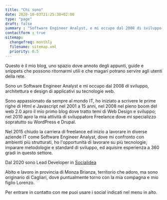 ```yaml
---
title: "Chi sono"
date: 2020-10-03T21:25:38+02:00
type: "page"
draft: false
summary : "Software Engineer Analyst, e mi occupo dal 2008 di sviluppo, architettura e design di applicativi su tecnologie web."
contactform : true
sitemap:
  changefreq: monthly
  filename: sitemap.xml
  priority: 0.5
---
```


Questo è il mio blog, uno spazio dove annoto degli appunti, guide e snippets che possono ritornarmi utili e che magari potrano servire agli utenti della rete.

Sono un Software Engineer Analyst e mi occupo dal 2008 di sviluppo, architettura e design di applicativi su tecnologie web.

Sono appassionato da sempre al mondo IT, ho iniziato a scrivere le prime righe di Html e Javascript nel 2001 a 15 anni, nel 2008 nel pieno boom del web 2.0 apro il mio primo blog dove tratto temi di Web Design e sviluppo; nel 2010 apro la mia attività di sviluppatore Freelance dove mi specializzo sopratutto su WordPress e Drupal.

Nel 2015 chiudo la carriera di freelance ed inizio a lavorare in diverse aziende IT come Software Engineer Analyst, dove mi confronto con ambienti più strutturati, ho l'opportunità di lavorare su più tecnologie, imparare metodologie e standard di sviluppo, ed aquisire esperienza a 360 gradi in questo settore.

Dal 2020 sono Lead Developer in [Socialidea](https://www.socialidea.it/)

Abito e lavoro in provincia di Monza Brianza, territorio che adoro, ma sono originario di Cagliari, dove puntualmente torno con la mia compagna e mio figlio Lorenzo.

Per entrare in contatto con me puoi usare i social indicati nel menu in alto.